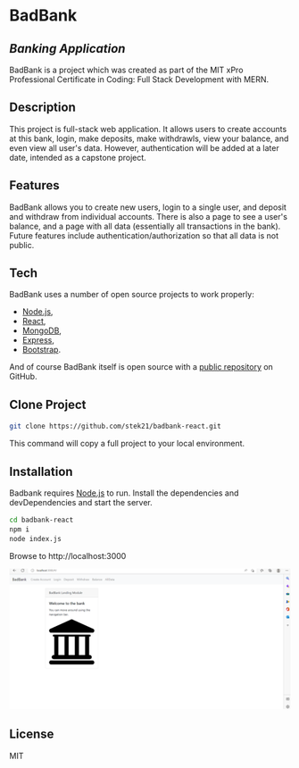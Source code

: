 # BadBank
## _Banking Application_

BadBank is a project which was created as part of the MIT xPro Professional Certificate in Coding: Full Stack Development with MERN.

## Description
This project is full-stack web application. It allows users to create accounts at this bank, login, make deposits, make withdrawls, view your balance, and even view all user's data. However, authentication will be added at a later date, intended as a capstone project. 

## Features
BadBank allows you to create new users, login to a single user, and deposit and withdraw from individual accounts. There is also a page to see a user's balance, and a page with all data (essentially all transactions in the bank). Future features include authentication/authorization so that all data is not public.

## Tech
BadBank uses a number of open source projects to work properly:
- [Node.js],
- [React],
- [MongoDB],
- [Express],
- [Bootstrap].

And of course BadBank itself is open source with a [public repository][bb]
 on GitHub.
 
## Clone Project
```sh
git clone https://github.com/stek21/badbank-react.git
```

This command will copy a full project to your local environment.

## Installation
Badbank requires [Node.js] to run.
Install the dependencies and devDependencies and start the server.

```sh
cd badbank-react
npm i
node index.js
```

Browse to http://localhost:3000

![My Image](images/my-image.png)

## License
MIT

[//]: # (These are reference links used in the body of this note and get stripped out when the markdown processor does its job. There is no need to format nicely because it shouldn't be seen. Thanks SO - http://stackoverflow.com/questions/4823468/store-comments-in-markdown-syntax)

   [bb]: <https://github.com/stek21/badbank-react.git>
   [git-repo-url]: <https://github.com/stek21/badbank-react.git>
   [node.js]: <http://nodejs.org>
   [express]: <http://expressjs.com>
   [MongoDB]:  <https://www.mongodb.com/>
   [React]: <https://reactjs.org/>
   [Bootstrap]: <https://getbootstrap.com/>

